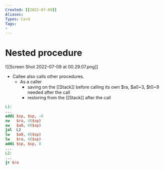 ```yaml
---
Created: [[2022-07-09]]
Aliases: 
Types: Card
Tags: 
- 
---
```

# Nested procedure
![[Screen Shot 2022-07-09 at 00.29.07.png]]
- Callee also calls other procedures. 
	- As a caller
		- saving on the [[Stack]] before calling its own $ra, $a0~3, $t0~9 needed after the call
		- restoring from the [[Stack]] after the call
```MIPS
L1:
...
addi $sp, $sp, -8
sw   $ra, 4($sp)
sw   $a0, 0($sp)
jal  L2
lw   $a0, 0($sp)
lw   $ra, 4($sp)
addi $sp, $sp, 8
...
L2:
...
jr $ra
```
